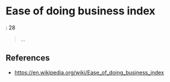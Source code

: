 # Ease of doing business index

: 28

> …
> 

## References

- https://en.wikipedia.org/wiki/Ease_of_doing_business_index